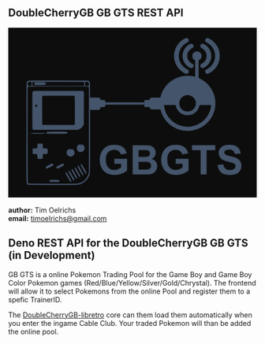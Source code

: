 ## DoubleCherryGB GB GTS REST API

<img src="/img/gbgts.png">

**author:** Tim Oelrichs<br> **email:** timoelrichs@gmail.com<br>

## Deno REST API for the DoubleCherryGB GB GTS (in Development)

GB GTS is a online Pokemon Trading Pool for the Game Boy and Game Boy Color
Pokemon games (Red/Blue/Yellow/Silver/Gold/Chrystal). The frontend will allow it
to select Pokemons from the online Pool and register them to a spefic TrainerID.

The [DoubleCherryGB-libretro](https://github.com/TimOelrichs/doublecherryGB-libretro) core can them load them automatically when you enter
the ingame Cable Club. Your traded Pokemon will than be added the online pool.
